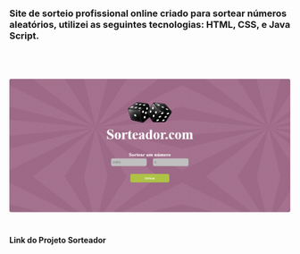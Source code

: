 <h3>Site de sorteio profissional online criado para sortear números aleatórios, utilizei as seguintes tecnologias: HTML, CSS, e Java Script. </h3>
<br>
<br>
<br>
<img src="https://github.com/MicaelMarcos13/Sorteador/blob/master/img/Captura%20de%20tela%202025-02-27%20213846.png?raw=true">
<br>
<br>
<h4>Link do<a src=""> Projeto Sorteador</a></h4>
